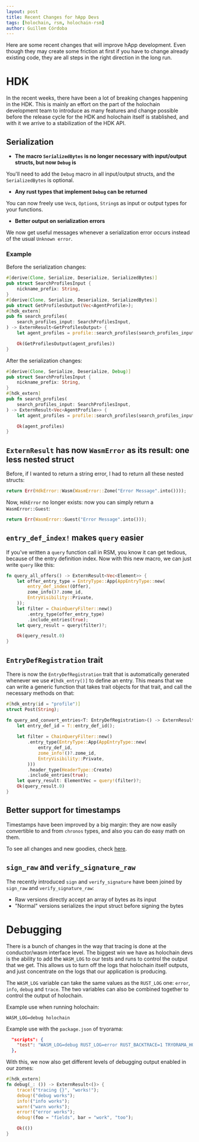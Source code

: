 ```yaml
---
layout: post
title: Recent Changes for hApp Devs
tags: [holochain, rsm, holochain-rsm]
author: Guillem Córdoba
---
```


Here are some recent changes that will improve hApp development. Even though they may create some friction at first if you have to change already existing code, they are all steps in the right direction in the long run.

# HDK

In the recent weeks, there have been a lot of breaking changes happening in the HDK. This is mainly an effort on the part of the holochain development team to introduce as many features and change possible before the release cycle for the HDK and holochain itself is stablished, and with it we arrive to a stabilization of the HDK API.

## Serialization

- **The macro `SerializedBytes` is no longer necessary with input/output structs, but now `Debug` is**

You'll need to add the `Debug` macro in all input/output structs, and the `SerializedBytes` is optional.

- **Any rust types that implement `Debug` can be returned**

You can now freely use `Vec`s, `Option`s, `String`s as input or output types for your functions.

- **Better output on serialization errors**

We now get useful messages whenever a serialization error occurs instead of the usual `Unknown error`.

### Example

Before the serialization changes:

```rust
#[derive(Clone, Serialize, Deserialize, SerializedBytes)]
pub struct SearchProfilesInput {
    nickname_prefix: String,
}
#[derive(Clone, Serialize, Deserialize, SerializedBytes)]
pub struct GetProfilesOutput(Vec<AgentProfile>);
#[hdk_extern]
pub fn search_profiles(
    search_profiles_input: SearchProfilesInput,
) -> ExternResult<GetProfilesOutput> {
    let agent_profiles = profile::search_profiles(search_profiles_input.nickname_prefix)?;

    Ok(GetProfilesOutput(agent_profiles))
}
```

After the serialization changes:

```rust
#[derive(Clone, Serialize, Deserialize, Debug)]
pub struct SearchProfilesInput {
    nickname_prefix: String,
}
#[hdk_extern]
pub fn search_profiles(
    search_profiles_input: SearchProfilesInput,
) -> ExternResult<Vec<AgentProfile>> {
    let agent_profiles = profile::search_profiles(search_profiles_input.nickname_prefix)?;

    Ok(agent_profiles)
}
```

## `ExternResult` has now `WasmError` as its result: one less nested struct

Before, if I wanted to return a string error, I had to return all these nested structs:

```rust
return Err(HdkError::Wasm(WasmError::Zome("Error Message".into())));
```

Now, `HdkError` no longer exists: now you can simply return a `WasmError::Guest`:

```rust
return Err(WasmError::Guest("Error Message".into()));
```

## `entry_def_index!` makes `query` easier

If you've written a `query` function call in RSM, you know it can get tedious, because of the entry definition index. Now with this new macro, we can just write `query` like this:

```rust
fn query_all_offers() -> ExternResult<Vec<Element>> {
    let offer_entry_type = EntryType::App(AppEntryType::new(
        entry_def_index!(Offer),
        zome_info()?.zome_id,
        EntryVisibility::Private,
    ));
    let filter = ChainQueryFilter::new()
        .entry_type(offer_entry_type)
        .include_entries(true);
    let query_result = query(filter)?;

    Ok(query_result.0)
}
```

## `EntryDefRegistration` trait

There is now the `EntryDefRegistration` trait that is automatically generated whenever we use `#[hdk_entry()]` to define an entry. This means that we can write a generic function that takes trait objects for that trait, and call the necessary methods on that:

```rust
#[hdk_entry(id = "profile")]
struct Post(String);

fn query_and_convert_entries<T: EntryDefRegistration>() -> ExternResult<Vec<T>> {
    let entry_def_id = T::entry_def_id();
  
    let filter = ChainQueryFilter::new()
        .entry_type(EntryType::App(AppEntryType::new(
            entry_def_id,
            zome_info!()?.zome_id,
            EntryVisibility::Private,
        )))
        .header_type(HeaderType::Create)
        .include_entries(true);
    let query_result: ElementVec = query!(filter)?;
    Ok(query_result.0)
}
```

## Better support for timestamps

Timestamps have been improved by a big margin: they are now easily convertible to and from `chronos` types, and also you can do easy math on them.

To see all changes and new goodies, check [here](https://github.com/holochain/holochain/pull/617/files#diff-0c3ccc5c3c05b5346a3ddd204bbf5251e48dd9700152c47ee70548f65879aec3L11).

## `sign_raw` and `verify_signature_raw`

The recently introduced `sign` and `verify_signature` have been joined by `sign_raw` and `verify_signature_raw`:

- Raw versions directly accept an array of bytes as its input
- "Normal" versions serializes the input struct before signing the bytes
 
# Debugging

There is a bunch of changes in the way that tracing is done at the conductor/wasm interface level. The biggest win we have as holochain devs is the ability to add the `WASM_LOG` to our tests and runs to control the output that we get. This allows us to turn off the logs that holochain itself outputs, and just concentrate on the logs that our application is producing.

The `WASM_LOG` variable can take the same values as the `RUST_LOG` one: `error`, `info`, `debug` and `trace`. The two variables can also be combined together to control the output of holochain.

Example use when running holochain:

```
WASM_LOG=debug holochain
```

Example use with the `package.json` of tryorama:

```json
  "scripts": {
    "test": "WASM_LOG=debug RUST_LOG=error RUST_BACKTRACE=1 TRYORAMA_HOLOCHAIN_PATH=\"holochain\" ts-node src/index.ts"
  },
```

With this, we now also get different levels of debugging output enabled in our zomes: 

```rust
#[hdk_extern]
fn debug(_: ()) -> ExternResult<()> {
    trace!("tracing {}", "works!");
    debug!("debug works");
    info!("info works");
    warn!("warn works");
    error!("error works");
    debug!(foo = "fields", bar = "work", "too");

    Ok(())
}
```